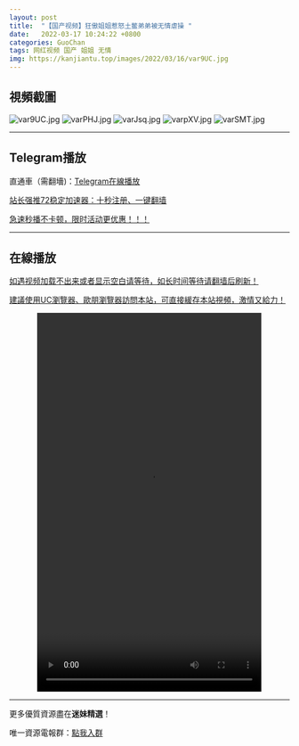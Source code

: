 ```yaml
---
layout: post
title:  "【国产视频】狂傲姐姐惹怒土鳖弟弟被无情虐操 "
date:   2022-03-17 10:24:22 +0800
categories: GuoChan
tags: 网红视频 国产 姐姐 无情
img: https://kanjiantu.top/images/2022/03/16/var9UC.jpg
---
```



## 視頻截圖

![var9UC.jpg](https://kanjiantu.top/images/2022/03/16/var9UC.jpg)
![varPHJ.jpg](https://kanjiantu.top/images/2022/03/16/varPHJ.jpg)
![varJsq.jpg](https://kanjiantu.top/images/2022/03/16/varJsq.jpg)
![varpXV.jpg](https://kanjiantu.top/images/2022/03/16/varpXV.jpg)
![varSMT.jpg](https://kanjiantu.top/images/2022/03/16/varSMT.jpg)

* * *
## Telegram播放

直通車（需翻墻)：[Telegram在線播放](https://t.me/mimeijingxuan/89)

<u>站长强推72稳定加速器：[十秒注册、一键翻墙](https://72vpn.xyz/#/register?code=mimei) </u>


<u>急速秒播不卡顿，限时活动更优惠！！！</u>
* * *
## 在線播放
<u>如遇视频加载不出来或者显示空白请等待，如长时间等待请翻墙后刷新！</u>

<u>建議使用UC瀏覽器、歐朋瀏覽器訪問本站，可直接緩存本站視頻，激情又給力！</u>
<center><video src="https://cdn.publer.io/uploads/videos/62449b28db279776cfbee52d/ec4b8a67386bf26c8148a45fc34243ba.mp4" width="80%" height="680px" controls="controls"></video></center>

* * *
更多優質資源盡在**迷妹精選**！

唯一資源電報群：[點我入群](https://t.me/mimeijingxuan)


